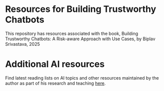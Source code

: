 # Resources for Building Trustworthy Chatbots 
This repository has resources associated with the book, Building Trustworthy Chatbots: A Risk-aware Approach with Use Cases, by Biplav Srivastava, 2025

# Additional AI resources
Find latest reading lists on AI topics and other resources maintained by the author as part of his research and teaching [here](https://github.com/biplav-s/ai-resources).
